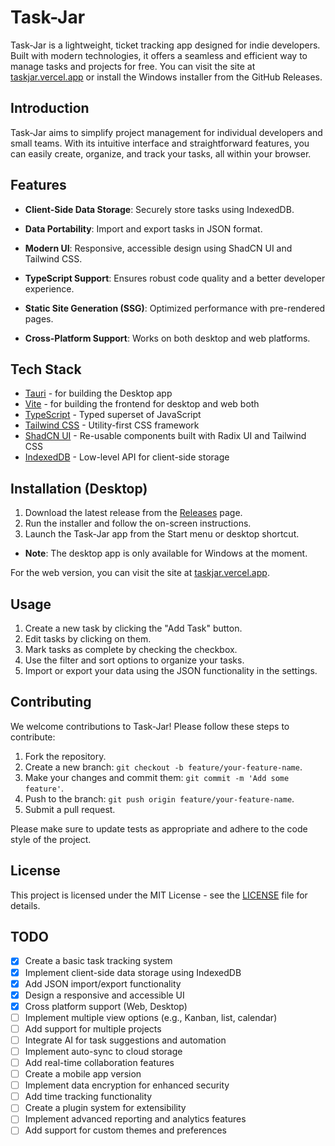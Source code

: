 # Task-Jar

Task-Jar is a lightweight, ticket tracking app designed for indie developers. Built with modern technologies, it offers a seamless and efficient way to manage tasks and projects for free. You can visit the site at [taskjar.vercel.app](https://taskjar.vercel.app) or install the Windows installer from the GitHub Releases.

## Introduction

Task-Jar aims to simplify project management for individual developers and small teams. With its intuitive interface and straightforward features, you can easily create, organize, and track your tasks, all within your browser.


## Features

- **Client-Side Data Storage**: Securely store tasks using IndexedDB.

- **Data Portability**: Import and export tasks in JSON format.

- **Modern UI**: Responsive, accessible design using ShadCN UI and Tailwind CSS.

- **TypeScript Support**: Ensures robust code quality and a better developer experience.

- **Static Site Generation (SSG)**: Optimized performance with pre-rendered pages.

- **Cross-Platform Support**: Works on both desktop and web platforms.


## Tech Stack

- [Tauri](https://v2.tauri.app/) - for building the Desktop app
- [Vite](https://vite.dev/) - for building the frontend for desktop and web both
- [TypeScript](https://www.typescriptlang.org/) - Typed superset of JavaScript
- [Tailwind CSS](https://tailwindcss.com/) - Utility-first CSS framework
- [ShadCN UI](https://ui.shadcn.com/) - Re-usable components built with Radix UI and Tailwind CSS
- [IndexedDB](https://developer.mozilla.org/en-US/docs/Web/API/IndexedDB_API) - Low-level API for client-side storage

## Installation (Desktop)

1. Download the latest release from the [Releases](https://github.com/soham901/task-jar/releases) page.
2. Run the installer and follow the on-screen instructions.
3. Launch the Task-Jar app from the Start menu or desktop shortcut.

- **Note**: The desktop app is only available for Windows at the moment.

For the web version, you can visit the site at [taskjar.vercel.app](https://taskjar.vercel.app).


## Usage

1. Create a new task by clicking the "Add Task" button.
2. Edit tasks by clicking on them.
3. Mark tasks as complete by checking the checkbox.
4. Use the filter and sort options to organize your tasks.
5. Import or export your data using the JSON functionality in the settings.

## Contributing

We welcome contributions to Task-Jar! Please follow these steps to contribute:

1. Fork the repository.
2. Create a new branch: `git checkout -b feature/your-feature-name`.
3. Make your changes and commit them: `git commit -m 'Add some feature'`.
4. Push to the branch: `git push origin feature/your-feature-name`.
5. Submit a pull request.

Please make sure to update tests as appropriate and adhere to the code style of the project.

## License

This project is licensed under the MIT License - see the [LICENSE](LICENSE) file for details.

## TODO
- [x] Create a basic task tracking system
- [x] Implement client-side data storage using IndexedDB
- [x] Add JSON import/export functionality
- [x] Design a responsive and accessible UI
- [x] Cross platform support (Web, Desktop)
- [ ] Implement multiple view options (e.g., Kanban, list, calendar)
- [ ] Add support for multiple projects
- [ ] Integrate AI for task suggestions and automation
- [ ] Implement auto-sync to cloud storage
- [ ] Add real-time collaboration features
- [ ] Create a mobile app version
- [ ] Implement data encryption for enhanced security
- [ ] Add time tracking functionality
- [ ] Create a plugin system for extensibility
- [ ] Implement advanced reporting and analytics features
- [ ] Add support for custom themes and preferences
